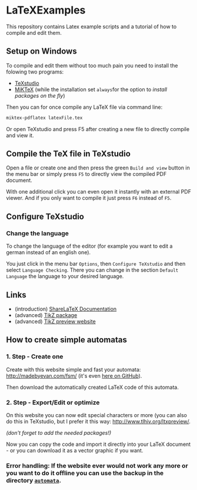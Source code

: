 # LaTeXExamples

This repository contains Latex example scripts and a tutorial of how to compile and edit them.

## Setup on Windows

To compile and edit them without too much pain you need to install the folowing two programs:

- [TeXstudio](https://www.texstudio.org/)
- [MiKTeX](https://miktex.org/download) (while the installation set `always`for the option to *install packages on the fly*)

Then you can for once compile any LaTeX file via command line:

```bash
miktex-pdflatex latexFile.tex
```

Or open TeXstudio and press F5 after creating a new file to directly compile and view it.

## Compile the TeX file in TeXstudio

Open a file or create one and then press the green `Build and view` button in the menu bar or simply press `F5` to directly view the compiled PDF document.

With one additional click you can even open it instantly with an external PDF viewer. And if you only want to compile it just press `F6` instead of `F5`.

## Configure TeXstudio

### Change the language

To change the language of the editor (for example you want to edit a german instead of an english one).

You just click in the menu bar `Options`, then `Configure TeXstudio` and then select `Language Checking`. There you can change in the section `Default Language` the language to your desired language.

## Links

- (introduction) [ShareLaTeX Documentation](https://www.sharelatex.com/learn/Main_Page)
- (advanced) [TikZ package](https://www.sharelatex.com/learn/TikZ_package)
- (advanced) [TikZ preview website](http://www.tlhiv.org/ltxpreview/)

## How to create simple automatas

### 1. Step - Create one

Create with this website simple and fast your automata: http://madebyevan.com/fsm/ (it's even [here on GitHub](https://github.com/evanw/fsm)).

Then download the automatically created LaTeX code of this automata.

### 2. Step - Export/Edit or optimize

On this website you can now edit special characters or more (you can also do this in TeXstudio, but I prefer it this way: http://www.tlhiv.org/ltxpreview/.

*(don't forget to add the needed packages!)*

Now you can copy the code and import it directly into your LaTeX document - or you can download it as a vector graphic if you want.

### Error handling: If the website ever would not work any more or you want to do it offline you can use the backup in the directory [`automata`](automata/).

